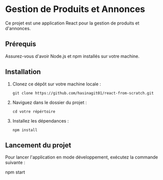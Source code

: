 # Gestion de Produits et Annonces

Ce projet est une application React pour la gestion de produits et d'annonces.

## Prérequis

Assurez-vous d'avoir Node.js et npm installés sur votre machine.

## Installation

1. Clonez ce dépôt sur votre machine locale :
   ```
   git clone https://github.com/hasinagit01/react-from-scratch.git
   ```

2. Naviguez dans le dossier du projet :
   ```
   cd votre répértoire 
   ```

3. Installez les dépendances :
   ```
   npm install
   ```

## Lancement du projet

Pour lancer l'application en mode développement, exécutez la commande suivante :

npm start


